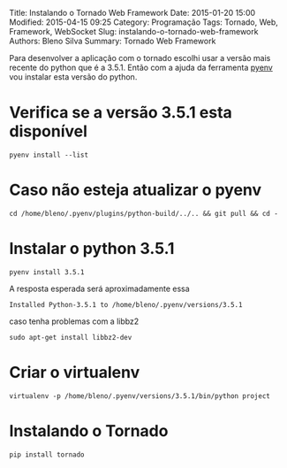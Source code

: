 Title: Instalando o Tornado Web Framework
Date: 2015-01-20 15:00
Modified: 2015-04-15 09:25
Category: Programação
Tags: Tornado, Web, Framework, WebSocket
Slug: instalando-o-tornado-web-framework
Authors: Bleno Silva
Summary: Tornado Web Framework



Para desenvolver a aplicação com o tornado escolhi usar a versão mais recente do python que é a 3.5.1. 
Então com a ajuda da ferramenta [pyenv]({filename}./pyenv.md) vou instalar esta versão do python.

# Verifica se a versão 3.5.1 esta disponível
    
    pyenv install --list

# Caso não esteja atualizar o pyenv

    cd /home/bleno/.pyenv/plugins/python-build/../.. && git pull && cd -


# Instalar o python 3.5.1

    pyenv install 3.5.1

A resposta esperada será aproximadamente essa
    
    Installed Python-3.5.1 to /home/bleno/.pyenv/versions/3.5.1

caso tenha problemas com a libbz2

    sudo apt-get install libbz2-dev


# Criar o virtualenv

    virtualenv -p /home/bleno/.pyenv/versions/3.5.1/bin/python project



# Instalando o Tornado

    pip install tornado